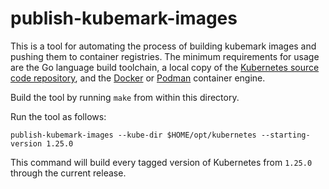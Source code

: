 # publish-kubemark-images

This is a tool for automating the process of building kubemark images and
pushing them to container registries. The minimum requirements for usage are
the Go language build toolchain, a local copy of the
[Kubernetes source code repository][k8s], and the [Docker][docker] or
[Podman][podman] container engine.

Build the tool by running `make` from within this directory.

Run the tool as follows:

```
publish-kubemark-images --kube-dir $HOME/opt/kubernetes --starting-version 1.25.0
```

This command will build every tagged version of Kubernetes from `1.25.0` through
the current release.

[k8s]: https://github.com/kubernetes/kubernetes
[docker]: https://github.com/docker/cli
[podman]: https://podman.io
